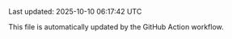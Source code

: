 Last updated: 2025-10-10 06:17:42 UTC

This file is automatically updated by the GitHub Action workflow.
